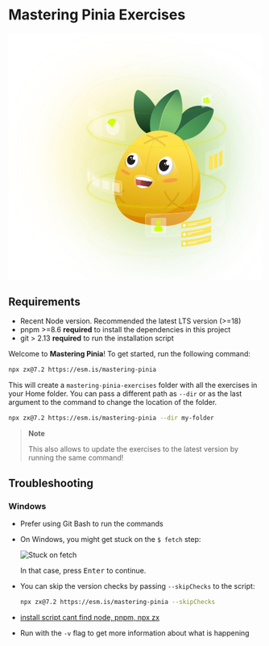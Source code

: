 # Mastering Pinia Exercises

![Hero Image](./public/hero-image.svg)

## Requirements

- Recent Node version. Recommended the latest LTS version (>=18)
- pnpm >=8.6 **required** to install the dependencies in this project
- git > 2.13 **required** to run the installation script

Welcome to **Mastering Pinia**! To get started, run the following command:

```bash
npx zx@7.2 https://esm.is/mastering-pinia
```

This will create a `mastering-pinia-exercises` folder with all the exercises in your Home folder. You can pass a
different path as `--dir` or as the last argument to the command to change the location of the folder.

```bash
npx zx@7.2 https://esm.is/mastering-pinia --dir my-folder
```

> **Note**
>
> This also allows to update the exercises to the latest version by running the same command!

## Troubleshooting

### Windows

- Prefer using Git Bash to run the commands
- On Windows, you might get stuck on the `$ fetch` step:

  ![Stuck on fetch](https://github.com/MasteringPinia/mastering-pinia--code/assets/664177/d6399ed2-fe7a-4650-ae46-7bf7ec031491)

  In that case, press <kbd>Enter</kbd> to continue.

- You can skip the version checks by passing `--skipChecks` to the script:

  ```bash
  npx zx@7.2 https://esm.is/mastering-pinia --skipChecks
  ```

- [install script cant find node, pnpm, npx zx](https://github.com/MasteringPinia/mastering-pinia--code/issues/14)
- Run with the `-v` flag to get more information about what is happening
